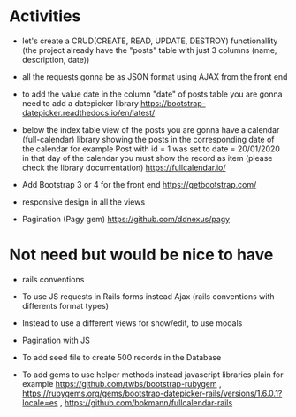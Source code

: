 # Activities

- let's create a CRUD(CREATE, READ, UPDATE, DESTROY) functionallity (the project already have the "posts" table with just 3 columns (name, description, date))

- all the requests gonna be as JSON format using AJAX from the front end

- to add the value date in the column "date" of posts table you are gonna need to add a datepicker library https://bootstrap-datepicker.readthedocs.io/en/latest/

- below the index table view of the posts you are gonna have a calendar (full-calendar) library showing the posts in the corresponding date of the calendar for example Post with id = 1 was set to date = 20/01/2020 in that day of the calendar you must show the record as item (please check the library documentation) https://fullcalendar.io/

- Add Bootstrap 3 or 4 for the front end https://getbootstrap.com/

- responsive design in all the views

- Pagination (Pagy gem) https://github.com/ddnexus/pagy

# Not need but would be nice to have

- rails conventions

- To use JS requests in Rails forms instead Ajax (rails conventions with differents format types)

- Instead to use a different views for show/edit, to use modals

- Pagination with JS

- To add seed file to create 500 records in the Database

- To add gems to use helper methods instead javascript libraries plain for example https://github.com/twbs/bootstrap-rubygem , https://rubygems.org/gems/bootstrap-datepicker-rails/versions/1.6.0.1?locale=es , https://github.com/bokmann/fullcalendar-rails
